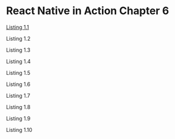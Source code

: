 # React Native in Action Chapter 6

[Listing 1.1](https://github.com/dabit3/react-native-in-action/tree/chapter6/Listing_1-1)

Listing 1.2

Listing 1.3

Listing 1.4

Listing 1.5

Listing 1.6

Listing 1.7

Listing 1.8

Listing 1.9

Listing 1.10
